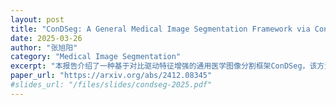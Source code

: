 ```yaml
---
layout: post
title: "ConDSeg: A General Medical Image Segmentation Framework via Contrast-Driven Feature Enhancement"
date: 2025-03-26
author: "张旭阳"
category: "Medical Image Segmentation"
excerpt: "本报告介绍了一种基于对比驱动特征增强的通用医学图像分割框架ConDSeg，该方法在多种医学影像模态和分割任务上取得了显著效果。"
paper_url: "https://arxiv.org/abs/2412.08345"
#slides_url: "/files/slides/condseg-2025.pdf"
---
```




